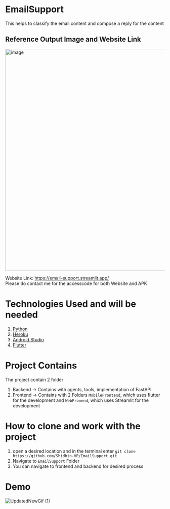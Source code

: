 # EmailSupport
This helps to classify the email content and compose a reply for the content
## Reference Output Image and Website Link
<img width="1280" height="699" alt="image" src="https://github.com/user-attachments/assets/d4233849-58a6-4396-accf-25f7d3fe704d" />  

Website Link: https://email-support.streamlit.app/     
Please do contact me for the accesscode for both Website and APK

# Technologies Used and will be needed
1. [Python](https://www.python.org/)
2. [Heroku](https://www.heroku.com/)
3. [Android Studio](https://developer.android.com/studio)
4. [Flutter](https://flutter.dev/)

# Project Contains
The project contain 2 folder
  1. Backend -> Contains with agents, tools, implementation of FastAPI
  2. Frontend -> Contains with 2 Folders  ```MobileFrontend```, which uses flutter for the development and ```WebFronend```, which uses Streamlit for the development

# How to clone and work with the project
1. open a desired location and in the terminal enter ```git clone https://github.com/Shidhin-VP/EmailSupport.git```
2. Navigate to ``EmailSupport`` Folder
3. You can navigate to frontend and backend for desired process

# Demo
![UpdatedNewGif (1)](https://github.com/user-attachments/assets/9d19ed3f-64e6-443a-b3c1-5ad8643284db)


